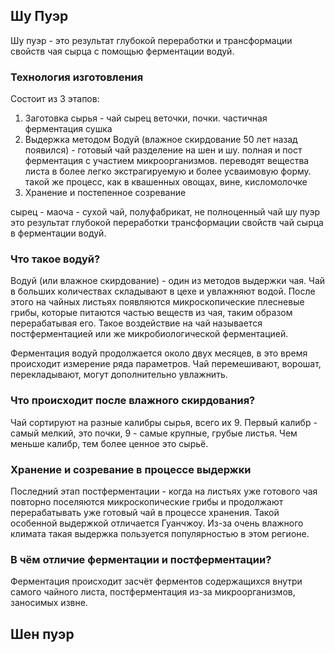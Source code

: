 ## Шу Пуэр 
Шу пуэр - это результат глубокой переработки и трансформации свойств чая сырца с помощью ферментации водуй.
### Технология изготовления
Состоит из 3 этапов:
1. Заготовка сырья - чай сырец
веточки, почки. частичная ферментация сушка
2. Выдержка методом Водуй (влажное скирдование 50 лет назад появился) - готовый чай
разделение на шен и шу. полная и пост ферментация с участием микроорганизмов.  переводят вещества листа в более легко экстрагируемую и более усваимовую форму. такой же процесс, как в квашенных овощах, вине, кисломолочке
3. Хранение и постепенное созревание 


сырец - 
маоча - сухой чай, полуфабрикат, не полноценный чай
шу пуэр это результат глубокой переработки трансформации свойств чай сырца в ферментации водуй.

### Что такое водуй?
Водуй (или влажное скирдование) - один из методов выдержки чая. Чай в больших количествах складывают в цехе и увлажняют водой. После этого на чайных листьях появляются микроскопические плесневые грибы, которые питаются частью веществ из чая, таким образом перерабатывая его. Такое воздействие на чай называется постферментацией или же микробиологической ферментацией.

Ферментация водуй продолжается около двух месяцев, в это время происходит измерение ряда параметров. Чай перемешивают, ворошат, перекладывают, могут дополнительно увлажнить.

### Что происходит после влажного скирдования?
Чай сортируют на разные калибры сырья, всего их 9. Первый калибр - самый мелкий, это почки, 9 - самые крупные, грубые листья. Чем меньше калибр, тем более ценное это сырьё. 

### Хранение и созревание в процессе выдержки
Последний этап постферментации - когда на листьях уже готового чая повторно поселяются микроскопические грибы и продолжают перерабатывать уже готовый чай в процессе хранения. 
Такой особенной выдержкой отличается Гуанчжоу. Из-за очень влажного климата такая выдержка пользуется популярностью в этом регионе. 
### В чём отличие ферментации и постферментации?
Ферментация происходит засчёт ферментов содержащихся внутри самого чайного листа, постферментация из-за микроорганизмов, заносимых извне.


## Шен пуэр

